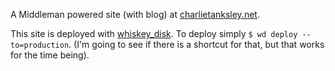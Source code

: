 A Middleman powered site (with blog) at 
[charlietanksley.net](http://www.charlietanksley.net). 

This site is deployed with 
[whiskey_disk](https://github.com/flogic/whiskey_disk).  To deploy 
simply `$ wd deploy --to=production`.  (I'm going to see if there is a 
shortcut for that, but that works for the time being).
